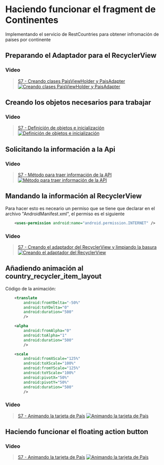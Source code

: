# Haciendo funcionar el fragment de Continentes

Implementando el servicio de RestCountries para obtener infromación de paises por continente

## Preparando el Adaptador para  el RecyclerView

### Video
> [S7 - Creando clases PaisViewHolder y PaisAdapter](https://1drv.ms/u/s!AvB-2ztiY9QqgpUr2KS0jUANzj8iYQ?e=SN5lhI)
[![Creando clases PaisViewHolder y PaisAdapter](./thumbnail6.png)](https://1drv.ms/u/s!AvB-2ztiY9QqgpUr2KS0jUANzj8iYQ?e=SN5lhI "Creando clases PaisViewHolder y PaisAdapter")

## Creando los objetos necesarios para trabajar

### Video
> [S7 - Definición de objetos e inicialización](https://1drv.ms/u/s!AvB-2ztiY9QqgpUs170LLfwuN6b-oQ?e=XOZ9ku)
[![Definición de objetos e inicialización](./thumbnail1.png)](https://1drv.ms/u/s!AvB-2ztiY9QqgpUs170LLfwuN6b-oQ?e=XOZ9ku "Definición de objetos e inicialización")

## Solicitando la información a la Api

### Video
> [S7 - Método para traer información de la API](https://1drv.ms/u/s!AvB-2ztiY9QqgpUtbqD38cLrZRerOw?e=OE2aQr)
[![Método para traer información de la API](./thumbnail2.png)](https://1drv.ms/u/s!AvB-2ztiY9QqgpUtbqD38cLrZRerOw?e=OE2aQr "Método para traer información de la API")

## Mandando la información al RecyclerView

Para hacer esto es neceario un permiso que se tiene que declarar en el archivo "AndroidManifest.xml", el permiso es el siguiente
```xml
    <uses-permission android:name="android.permission.INTERNET" />
```

### Video
> [S7 - Creando el adaptador del RecyclerView y limpiando la basura](https://1drv.ms/u/s!AvB-2ztiY9QqgpUultW_w4JmKrngnA?e=RpUXZe)
[![Creando el adaptador del RecyclerView](./thumbnail3.png)](https://1drv.ms/u/s!AvB-2ztiY9QqgpUultW_w4JmKrngnA?e=RpUXZe "Creando el adaptador del RecyclerView")


## Añadiendo animación al country_recycler_item_layout
Código de la animación:
```xml
    <translate
        android:fromYDelta="-50%"
        android:toYDelta="0"
        android:duration="500"
        />

    <alpha
        android:fromAlpha="0"
        android:toAlpha="1"
        android:duration="500"
        />

    <scale
        android:fromXScale="125%"
        android:toXScale="100%"
        android:fromYScale="125%"
        android:toYScale="100%"
        android:pivotX="50%"
        android:pivotY="50%"
        android:duration="500"
        />
```

### Video
> [S7 - Animando la tarjeta de País](https://1drv.ms/u/s!AvB-2ztiY9QqgpUwegXKjoMMHSZTcg?e=vhkmAB)
[![Animando la tarjeta de País](./thumbnail5.png)](https://1drv.ms/u/s!AvB-2ztiY9QqgpUwegXKjoMMHSZTcg?e=vhkmAB "Animando la tarjeta de País")

## Haciendo funcionar el floating action button

### Video
> [S7 - Animando la tarjeta de País](https://1drv.ms/u/s!AvB-2ztiY9QqgpUxk7OQO14awQbtkQ?e=NCZV1U)
[![Animando la tarjeta de País](./thumbnail7.png)](https://1drv.ms/u/s!AvB-2ztiY9QqgpUxk7OQO14awQbtkQ?e=NCZV1U "Animando la tarjeta de País")

